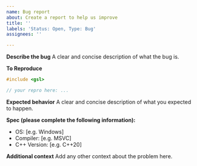 ```yaml
---
name: Bug report
about: Create a report to help us improve
title: ''
labels: 'Status: Open, Type: Bug'
assignees: ''

---
```


**Describe the bug**
A clear and concise description of what the bug is.

**To Reproduce**
```c++
#include <gsl>

// your repro here: ...
```

**Expected behavior**
A clear and concise description of what you expected to happen.

**Spec (please complete the following information):**
 - OS: [e.g. Windows]
 - Compiler: [e.g. MSVC]
 - C++ Version: [e.g. C++20]

**Additional context**
Add any other context about the problem here.

